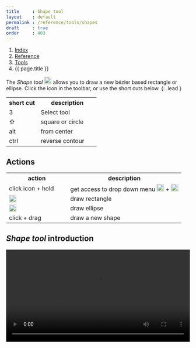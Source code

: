 ```yaml
---
title     : Shape tool
layout    : default
permalink : /reference/tools/shapes
draft     : true
order     : 403
---
```


<nav aria-label="breadcrumb">
  <ol class="breadcrumb small">
    <li class="breadcrumb-item"><a href="{{ site.url }}">Index</a></li>
    <li class="breadcrumb-item"><a href="../../../reference">Reference</a></li>
    <li class="breadcrumb-item"><a href="../tools/">Tools</a></li>
    <li class="breadcrumb-item active" aria-current="page">{{ page.title }}</li>
  </ol>
</nav>

The *Shape tool* <img height="20" src="{{ site.url }}/images/icons/square-plus-2.svg"> allows you to draw a new bézier based rectangle or ellipse.
Click the icon in the toolbar, or use the short cuts below.
{: .lead }

<table class='table table-hover'>
<tr>
<th width='35%'>short cut</th>
<th width='65%'>description</th>
</tr>
<tr>
<td>3</td>
<td>Select tool</td>
</tr>
<tr>
<td>⇧</td>
<td>square or circle</td>
</tr>
<tr>
<td>alt</td>
<td>from center</td>
</tr>
<tr>
<td>ctrl</td>
<td>reverse contour</td>
</tr>
</table>

Actions
-------

<table class='table table-hover'>
<tr>
<th width='35%'>action</th>
<th width='65%'>description</th>
</tr>
<tr>
<td>click icon + hold</td>
<td>get access to drop down menu <img height="20" src="{{ site.url }}/images/icons/square-plus-2.svg"> + <img height="20" src="{{ site.url }}/images/icons/circle-plus-2.svg"></td>
</tr>
<tr>
<td><img height="20" src="{{ site.url }}/images/icons/square-plus-2.svg"></td>
<td>draw rectangle</td>
</tr>
<tr>
<td><img height="20" src="{{ site.url }}/images/icons/circle-plus-2.svg"></td>
<td>draw ellipse</td>
</tr>
<tr>
<td>click + drag</td>
<td>draw a new shape</td>
</tr>
</table>

*Shape tool* introduction
-------
<video src="{{ site.url }}/videos/shape-tool-introduction.mp4" controls="controls" style="width: 100%; max-width: 600px">
</video>



